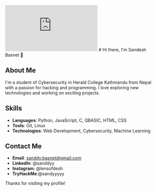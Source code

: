<iframe src="https://tryhackme.com/api/v2/badges/public-profile?userPublicId=4874276" style='border:none;'></iframe>
# Hi there, I'm Sandesh Basnet 👋

## About Me
I'm a student of Cybersecurity in Herald College Kathmandu from Nepal with a passion for hacking and programming. I love exploring new technologies and working on exciting projects.

## Skills
- **Languages**: Python, JavaScript, C, QBASIC, HTML, CSS
- **Tools**: Git, Linux
- **Technologies**: Web Development, Cybersecurity, Machine Learning

## Contact Me
- **Email**: sanddy.basnet@gmail.com
- **LinkedIn**: @sanddyy
- **Instagram**: @lensofdesh
- **TryHackMe**:@sandyyyyy

Thanks for visiting my profile!
